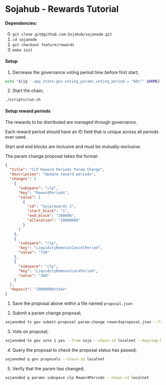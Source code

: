 # Sojahub - Rewards Tutorial

#### Dependencies:

0. `git clone git@github.com:Sojahub/sojanode.git`
1. `cd sojanode`
2. `git checkout feature/rewards`
3. `make init`

#### Setup

1. Decrease the governance voting period time before first start;
```bash
echo "$(jq '.app_state.gov.voting_params.voting_period = "60s"' $HOME/.sojanoded/config/genesis.json)" > $HOME/.sojanoded/config/genesis.json
```

2. Start the chain;
```bash
./scripts/run.sh
```

#### Setup reward periods

The rewards to be distributed are managed through governance.

Each reward period should have an ID field that is unique across all periods ever used.

Start and end blocks are inclusive and must be mutually-exclusive.

The param change proposal takes the format:

```json
{
  "title": "CLP Reward Periods Param Change",
  "description": "Update reward periods",
  "changes": [
    {
      "subspace": "clp",
      "key": "RewardPeriods",
      "value": [
        {
          "id": "Sojarewards 1",
          "start_block": "1",
          "end_block": "200000",
          "allocation": "20000000"
        }
      ]
    },
    {
      "subspace": "clp",
      "key": "LiquidityRemovalCancelPeriod",
      "value": "720"
    },
    {
      "subspace": "clp",
      "key": "LiquidityRemovalLockPeriod",
      "value": "360"
    }
  ],
  "deposit": "10000000stake"
}
```

1. Save the proposal above within a file named `proposal.json`

2. Submit a param change proposal;
```bash
sojanoded tx gov submit-proposal param-change rewardsproposal.json --from soja --keyring-backend test --chain-id localnet -y
```

3. Vote on proposal;
```bash
sojanoded tx gov vote 1 yes --from soja --chain-id localnet --keyring-backend test -y
```

4. Query the proposal to check the proposal status has passed;
```bash
sojanoded q gov proposals --chain-id localnet
```

5. Verify that the param has changed;
```bash
sojanoded q params subspace clp RewardPeriods --chain-id localnet
```